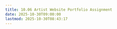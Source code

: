 ```yaml
---
title: 10.06 Artist Website Portfolio Assignment
date: 2025-10-30T09:00:00
lastmod: 2025-10-30T08:43:17
---
```

